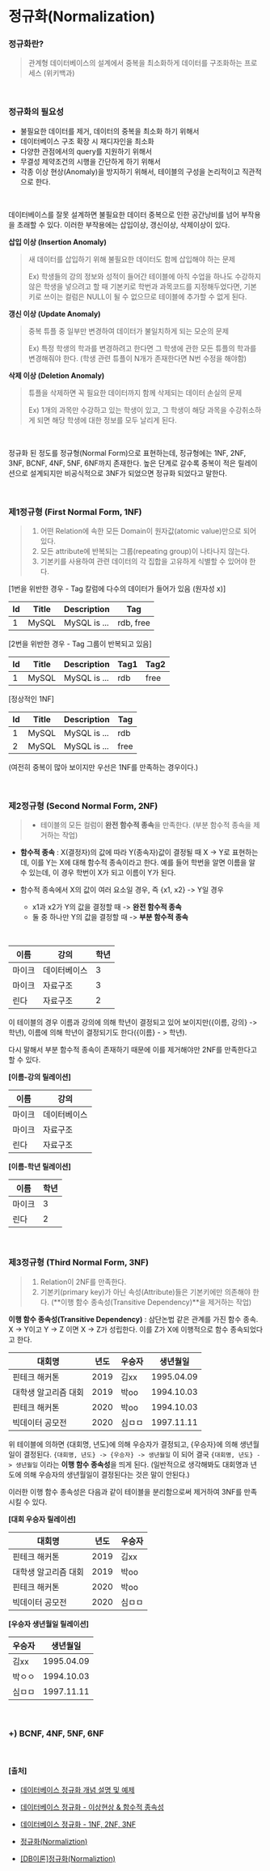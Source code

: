 # 정규화(Normalization)

### 정규화란?

> 관계형 데이터베이스의 설계에서 중복을 최소화하게 데이터를 구조화하는 프로세스 (위키백과)

</br>

### 정규화의 필요성

- 불필요한 데이터를 제거, 데이터의 중복을 최소화 하기 위해서
- 데이터베이스 구조 확장 시 재디자인을 최소화
- 다양한 관점에서의 query를 지원하기 위해서
- 무결성 제약조건의 시행을 간단하게 하기 위해서
- 각종 이상 현상(Anomaly)을 방지하기 위해서, 테이블의 구성을 논리적이고 직관적으로 한다.

</br>

데이터베이스를 잘못 설계하면 불필요한 데이터 중복으로 인한 공간낭비를 넘어 부작용을 초래할 수 있다. 이러한 부작용에는 삽입이상, 갱신이상, 삭제이상이 있다.

**삽입 이상 (Insertion Anomaly)**

> 새 데이터를 삽입하기 위해 불필요한 데이터도 함께 삽입해야 하는 문제
>
> Ex) 학생들의 강의 정보와 성적이 들어간 테이블에 아직 수업을 하나도 수강하지 않은 학생을 넣으려고 할 때 기본키로 학번과 과목코드를 지정해두었다면, 기본키로 쓰이는 컬럼은 NULL이 될 수 없으므로 테이블에 추가할 수 없게 된다.

**갱신 이상 (Update Anomaly)**

> 중복 튜플 중 일부만 변경하여 데이터가 불일치하게 되는 모순의 문제
>
> Ex) 특정 학생의 학과를 변경하려고 한다면 그 학생에 관한 모든 튜플의 학과를 변경해줘야 한다. (학생 관련 튜플이 N개가 존재한다면 N번 수정을 해야함)

**삭제 이상 (Deletion Anomaly)**

> 튜플을 삭제하면 꼭 필요한 데이터까지 함께 삭제되는 데이터 손실의 문제
>
> Ex) 1개의 과목만 수강하고 있는 학생이 있고, 그 학생이 해당 과목을 수강취소하게 되면 해당 학생에 대한 정보를 모두 날리게 된다.

</br>

정규화 된 정도를 정규형(Normal Form)으로 표현하는데, 정규형에는 1NF, 2NF, 3NF, BCNF, 4NF, 5NF, 6NF까지 존재한다. 높은 단계로 갈수록 중복이 적은 릴레이션으로 설계되지만 비공식적으로 3NF가 되었으면 정규화 되었다고 말한다.

</br>

### 제1정규형 (First Normal Form, 1NF)

> 1. 어떤 Relation에 속한 모든 Domain이 원자값(atomic value)만으로 되어 있다.
> 2. 모든 attribute에 반복되는 그룹(repeating group)이 나타나지 않는다.
> 3. 기본키를 사용하여 관련 데이터의 각 집합을 고유하게 식별할 수 있어야 한다.

[1번을 위반한 경우 - Tag 칼럼에 다수의 데이터가 들어가 있음 (원자성 x)]

| Id   | Title | Description  | Tag       |
| ---- | ----- | ------------ | --------- |
| 1    | MySQL | MySQL is ... | rdb, free |

[2번을 위반한 경우 - Tag 그룹이 반복되고 있음]

| Id   | Title | Description  | Tag1 | Tag2 |
| ---- | ----- | ------------ | ---- | ---- |
| 1    | MySQL | MySQL is ... | rdb  | free |

[정상적인 1NF]

| Id   | Title | Description  | Tag  |
| ---- | ----- | ------------ | ---- |
| 1    | MySQL | MySQL is ... | rdb  |
| 2    | MySQL | MySQL is ... | free |

(여전히 중복이 많아 보이지만 우선은 1NF를 만족하는 경우이다.)

</br>

### 제2정규형 (Second Normal Form, 2NF)

> - 테이블의 모든 컬럼이 **완전 함수적 종속**을 만족한다. (부분 함수적 종속을 제거하는 작업)

- **함수적 종속** : X(결정자)의 값에 따라 Y(종속자)값이 결정될 때 X -> Y로 표현하는데, 이를 Y는 X에 대해 함수적 종속이라고 한다. 예를 들어 학번을 알면 이름을 알 수 있는데, 이 경우 학번이 X가 되고 이름이 Y가 된다.

- 함수적 종속에서 X의 값이 여러 요소일 경우, 즉 {x1, x2} -> Y일 경우
  - x1과 x2가 Y의 값을 결정할 때 -> **완전 함수적 종속**
  - 둘 중 하나만 Y의 값을 결정할 때 -> **부분 함수적 종속**

</br>

| 이름   | 강의         | 학년 |
| ------ | ------------ | ---- |
| 마이크 | 데이터베이스 | 3    |
| 마이크 | 자료구조     | 3    |
| 린다   | 자료구조     | 2    |

이 테이블의 경우 이름과 강의에 의해 학년이 결정되고 있어 보이지만({이름, 강의} -> 학년),
이름에 의해 학년이 결정되기도 한다({이름} - > 학년).

다시 말해서 부분 함수적 종속이 존재하기 때문에 이를 제거해야만 2NF를 만족한다고 할 수 있다.

**[이름-강의 릴레이션]**

| 이름   | 강의         |
| ------ | ------------ |
| 마이크 | 데이터베이스 |
| 마이크 | 자료구조     |
| 린다   | 자료구조     |

**[이름-학년 릴레이션]**

| 이름   | 학년 |
| ------ | ---- |
| 마이크 | 3    |
| 린다   | 2    |

</br>

### 제3정규형 (Third Normal Form, 3NF)

> 1. Relation이 2NF를 만족한다.
> 2. 기본키(primary key)가 아닌 속성(Attribute)들은 기본키에만 의존해야 한다. (**이행 함수 종속성(Transitive Dependency)**을 제거하는 작업)

**이행 함수 종속성(Transitive Dependency)** : 삼단논법 같은 관계를 가진 함수 종속. X -> Y이고 Y -> Z 이면 X -> Z가 성립한다. 이를 Z가 X에 이행적으로 함수 종속되었다고 한다.

| 대회명               | 년도 | 우승자 | 생년월일   |
| -------------------- | ---- | ------ | ---------- |
| 핀테크 해커톤        | 2019 | 김xx   | 1995.04.09 |
| 대학생 알고리즘 대회 | 2019 | 박oo   | 1994.10.03 |
| 핀테크 해커톤        | 2020 | 박oo   | 1994.10.03 |
| 빅데이터 공모전      | 2020 | 심ㅁㅁ | 1997.11.11 |

위 테이블에 의하면 {대회명, 년도}에 의해 우승자가 결정되고, {우승자}에 의해 생년월일이 결정된다. `{대회명, 년도} -> {우승자} -> 생년월일` 이 되어 결국 `{대회명, 년도} -> 생년월일` 이라는 **이행 함수 종속성**을 띄게 된다. (일반적으로 생각해봐도 대회명과 년도에 의해 우승자의 생년월일이 결정된다는 것은 말이 안된다.)

이러한 이행 함수 종속성은 다음과 같이 테이블을 분리함으로써 제거하여 3NF를 만족시킬 수 있다.

**[대회 우승자 릴레이션]**

| 대회명               | 년도 | 우승자 |
| -------------------- | ---- | ------ |
| 핀테크 해커톤        | 2019 | 김xx   |
| 대학생 알고리즘 대회 | 2019 | 박oo   |
| 핀테크 해커톤        | 2020 | 박oo   |
| 빅데이터 공모전      | 2020 | 심ㅁㅁ |

**[우승자 생년월일 릴레이션]**

| 우승자 | 생년월일   |
| ------ | ---------- |
| 김xx   | 1995.04.09 |
| 박ㅇㅇ | 1994.10.03 |
| 심ㅁㅁ | 1997.11.11 |

</br>

### +) BCNF, 4NF, 5NF, 6NF

</br>

#### [출처]

- [데이터베이스 정규화 개념 설명 및 예제](https://wkdtjsgur100.github.io/database-normalization/)

- [데이터베이스 정규화 - 이상현상 & 함수적 종속성](https://yaboong.github.io/database/2018/03/09/database-anomaly-and-functional-dependency/)

- [데이터베이스 정규화 - 1NF, 2NF, 3NF](https://yaboong.github.io/database/2018/03/09/database-normalization-1/)

- [정규화(Normaliztion)](https://ehpub.co.kr/tag/%EC%9D%B4%ED%96%89%EC%A0%81-%EC%A2%85%EC%86%8D-%EA%B4%80%EA%B3%84/)

- [[DB이론]정규화(Normaliztion)](https://victorydntmd.tistory.com/132)